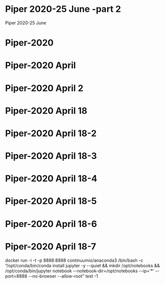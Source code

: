 # Piper 2020-25 June -part 2
Piper 2020-25 June
# Piper-2020
# Piper-2020 April
# Piper-2020 April 2
# Piper-2020 April 18
# Piper-2020 April 18-2
# Piper-2020 April 18-3
# Piper-2020 April 18-4
# Piper-2020 April 18-5
# Piper-2020 April 18-6
# Piper-2020 April 18-7
docker run -i -t -p 8888:8888 continuumio/anaconda3 /bin/bash -c “/opt/conda/bin/conda install jupyter -y --quiet && mkdir /opt/notebooks && /opt/conda/bin/jupyter notebook --notebook-dir=/opt/notebooks --ip=’*’ --port=8888 --no-browser --allow-root”
test -1
